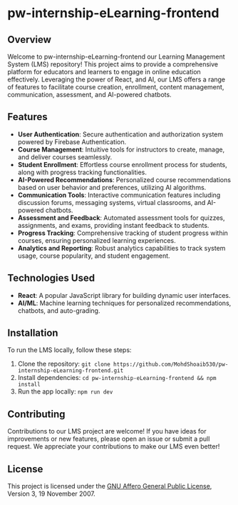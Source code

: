 # pw-internship-eLearning-frontend

## Overview

Welcome to pw-internship-eLearning-frontend our Learning Management System (LMS) repository! This project aims to provide a comprehensive platform for educators and learners to engage in online education effectively. Leveraging the power of React, and AI, our LMS offers a range of features to facilitate course creation, enrollment, content management, communication, assessment, and AI-powered chatbots.

## Features

- **User Authentication**: Secure authentication and authorization system powered by Firebase Authentication.
- **Course Management**: Intuitive tools for instructors to create, manage, and deliver courses seamlessly.
- **Student Enrollment**: Effortless course enrollment process for students, along with progress tracking functionalities.
- **AI-Powered Recommendations**: Personalized course recommendations based on user behavior and preferences, utilizing AI algorithms.
- **Communication Tools**: Interactive communication features including discussion forums, messaging systems, virtual classrooms, and AI-powered chatbots.
- **Assessment and Feedback**: Automated assessment tools for quizzes, assignments, and exams, providing instant feedback to students.
- **Progress Tracking**: Comprehensive tracking of student progress within courses, ensuring personalized learning experiences.
- **Analytics and Reporting**: Robust analytics capabilities to track system usage, course popularity, and student engagement.

## Technologies Used

- **React**: A popular JavaScript library for building dynamic user interfaces.
- **AI/ML**: Machine learning techniques for personalized recommendations, chatbots, and auto-grading.

## Installation

To run the LMS locally, follow these steps:

1. Clone the repository: `git clone https://github.com/MohdShoaib530/pw-internship-eLearning-frontend.git`
2. Install dependencies: `cd pw-internship-eLearning-frontend && npm install`
3. Run the app locally: `npm run dev`

## Contributing

Contributions to our LMS project are welcome! If you have ideas for improvements or new features, please open an issue or submit a pull request. We appreciate your contributions to make our LMS even better!

## License

This project is licensed under the [GNU Affero General Public License](LICENSE), Version 3, 19 November 2007.
